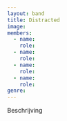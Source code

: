 ```yaml
---
layout: band
title: Distracted
image: 
members:
  - name: 
    role: 
  - name: 
    role: 
  - name: 
    role: 
  - name: 
    role: 
genre: 
---
```


Beschrijving
